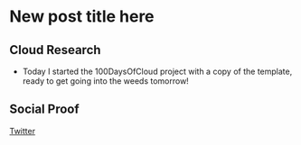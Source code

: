# New post title here

## Cloud Research

- Today I started the 100DaysOfCloud project with a copy of the template, ready to get going into the weeds tomorrow!

## Social Proof

[Twitter]([link](https://twitter.com/MichaelCade1/status/1309070624862728192?s=20))
